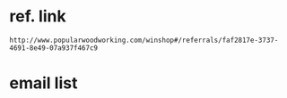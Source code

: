 # ref. link
`http://www.popularwoodworking.com/winshop#/referrals/faf2817e-3737-4691-8e49-07a937f467c9`

# email list
